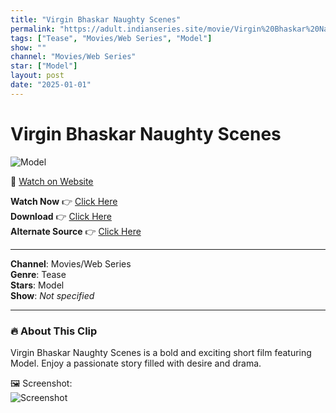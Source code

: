 ```yaml
---
title: "Virgin Bhaskar Naughty Scenes"
permalink: "https://adult.indianseries.site/movie/Virgin%20Bhaskar%20Naughty%20Scenes"
tags: ["Tease", "Movies/Web Series", "Model"]
show: ""
channel: "Movies/Web Series"
star: ["Model"]
layout: post
date: "2025-01-01"
---
```


# Virgin Bhaskar Naughty Scenes

![Model](https://shorts.desisins.com/wp-content/uploads/2025/01/Virgin-Bhaskar.jpg)

🔗 [Watch on Website](https://adult.indianseries.site/movie/Virgin%20Bhaskar%20Naughty%20Scenes)

**Watch Now** 👉 [Click Here](https://adult.indianseries.site/movie/Virgin%20Bhaskar%20Naughty%20Scenes)  
**Download** 👉 [Click Here](https://adult.indianseries.site/movie/Virgin%20Bhaskar%20Naughty%20Scenes)  
**Alternate Source** 👉 [Click Here](https://adult.indianseries.site/movie/Virgin%20Bhaskar%20Naughty%20Scenes)

---

**Channel**: Movies/Web Series  
**Genre**: Tease  
**Stars**: Model  
**Show**: *Not specified*

---

### 🔥 About This Clip

Virgin Bhaskar Naughty Scenes is a bold and exciting short film featuring Model. Enjoy a passionate story filled with desire and drama.
 
🖼️ Screenshot:  
![Screenshot](https://shorts.desisins.com/wp-content/uploads/2025/01/Virgin-Bhaskar.jpg)
